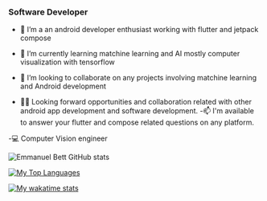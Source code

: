 ### Software Developer

- 🔭 I’m a an android developer enthusiast working with flutter and jetpack compose
- 🌱 I’m currently learning matchine learning and AI mostly computer visualization with tensorflow
- 👯 I’m looking to collaborate on any projects involving matchine learning and Android development

- ✌🏾 Looking forward opportunities and collaboration related with other android app development and software development.
-📫 I'm available to answer your flutter and compose related questions on any platform.

-💻 Computer Vision engineer

![Emmanuel Bett GitHub stats](https://github-readme-stats.vercel.app/api?username=piexie3&show_icons=true&theme=transparent)

[![My Top Languages](https://github-readme-stats.vercel.app/api/top-langs/?username=piexie3&langs_count=8)](https://github.com/piexie3/github-readme-stats)

[![My wakatime stats](https://github-readme-stats.vercel.app/api/wakatime?username=Emmanuel_dev2)](https://github.com/piexie3/github-readme-stats)
<!--
**Piexie3/Piexie3** is a ✨ _special_ ✨ repository because its `README.md` (this file) appears on your GitHub profile.

Here are some ideas to get you started:

- 🔭 I’m currently working on ...
- 🌱 I’m currently learning flutter
- 👯 I’m looking to collaborate on ...
- 🤔 I’m looking for help with ...
- 💬 Ask me about ...
- 📫 How to reach me: ...
- 😄 Pronouns: ...
- ⚡ Fun fact: ...
-->
